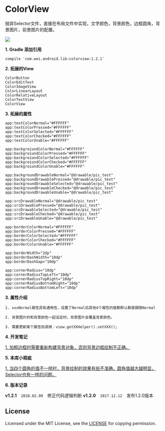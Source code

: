 ColorView
========

抛弃Selector文件，直接在布局文件中实现，文字颜色，背景颜色，边框圆角，背景图片，前景图片的配置。

![](https://github.com/uccmawei/ColorView/raw/master/demo.jpg)


**1. Gradle 添加引用**

    compile 'com.wei.android.lib:colorview:1.2.1'

**2. 拓展的View**

    ColorButton
    ColorEditText
    ColorImageView
    ColorLinearLayout
    ColorRelativeLayout
    ColorTextView
    ColorView

**3. 拓展的属性**

    app:textColorNormal="#FFFFFF"
    app:textColorPressed="#FFFFFF"
    app:textColorSelected="#FFFFFF"
    app:textColorChecked="#FFFFFF"
    app:textColorUnable="#FFFFFF"

    app:backgroiundColorNormal="#FFFFFF"
    app:backgroiundColorPressed="#FFFFFF"
    app:backgroiundColorSelected="#FFFFFF"
    app:backgroiundColorChecked="#FFFFFF"
    app:backgroiundColorUnable="#FFFFFF"

    app:backgroundDrawableNormal="@drawable/pic_test"
    app:backgroundDrawablePressed="@drawable/pic_test"
    app:backgroundDrawableSelected="@drawable/pic_test"
    app:backgroundDrawableChecked="@drawable/pic_test"
    app:backgroundDrawableUnable="@drawable/pic_test"

    app:srcDrawableNormal="@drawable/pic_test"
    app:srcDrawablePressed="@drawable/pic_test"
    app:srcDrawableSelected="@drawable/pic_test"
    app:srcDrawableChecked="@drawable/pic_test"
    app:srcDrawableUnable="@drawable/pic_test"

    app:borderColorNormal="#FFFFFF"
    app:borderColorPressed="#FFFFFF"
    app:borderColorSelected="#FFFFFF"
    app:borderColorChecked="#FFFFFF"
    app:borderColorUnable="#FFFFFF"

    app:borderWidth="2dp"
    app:borderDashWidth="10dp"
    app:borderDashGap="10dp"

    app:cornerRadius="10dp"
    app:cornerRadiusTopLeft="10dp"
    app:cornerRadiusTopRight="10dp"
    app:cornerRadiusBottomRight="10dp"
    app:cornerRadiusBottomLeft="10dp"

**3. 属性介绍**

    1. xxxNormal属性具有通用性，设置了Normal后其他4个属性的值都默认都是跟随Normal
    
    2. 背景图片的和背景颜色一起设定时，背景图片会覆盖背景颜色。

    3. 需要更新某个属性则调用：view.getXXHelper().setXXX();

**4. 开发笔记**

[1. 加粗边框时需要重新构建背景对象，否则背景边框绘制不正确。](https://issuetracker.google.com/issues/70444558 "Google Issue")

**5. 本库小瑕疵**

[1. 当四个圆角的值不一样时，背景绘制的效果有些不准确，圆角值越大越明显，Selector也有一样的问题。](https://issuetracker.google.com/issues/70461762 "Google Issue")

**6. 版本记录**

**v1.2.1**　`2018.02.09`　修正代码逻辑判断
**v1.2.0**　`2017.12.12`　发布1.2.0版本

## License ##

Licensed under the MIT License, see the [LICENSE](https://github.com/uccmawei/ColorView/blob/master/LICENSE) for copying permission.
